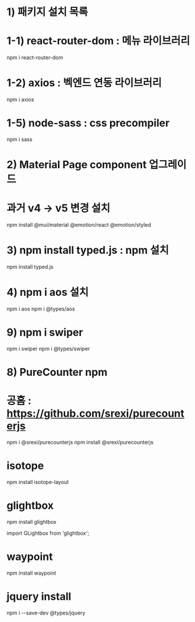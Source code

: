 # 1) 패키지 설치 목록
# 1-1) react-router-dom : 메뉴 라이브러리
npm i react-router-dom
# 1-2) axios            : 벡엔드 연동 라이브러리
npm i axios
# 1-5) node-sass        : css precompiler
npm i sass
# 2) Material Page component 업그레이드 
# 과거 v4 -> v5 변경 설치
npm install @mui/material @emotion/react @emotion/styled

# 3) npm install typed.js  : npm 설치
npm install typed.js

# 4) npm i aos 설치
npm i aos
npm i @types/aos

# 9) npm i swiper
npm i swiper
npm i @types/swiper

# 8) PureCounter npm
# 공홈 : https://github.com/srexi/purecounterjs
npm i @srexi/purecounterjs
npm install @srexi/purecounterjs

# isotope
npm install isotope-layout

# glightbox
npm install glightbox

import GLightbox from 'glightbox';

# waypoint
npm install waypoint

# jquery install
npm i --save-dev @types/jquery




